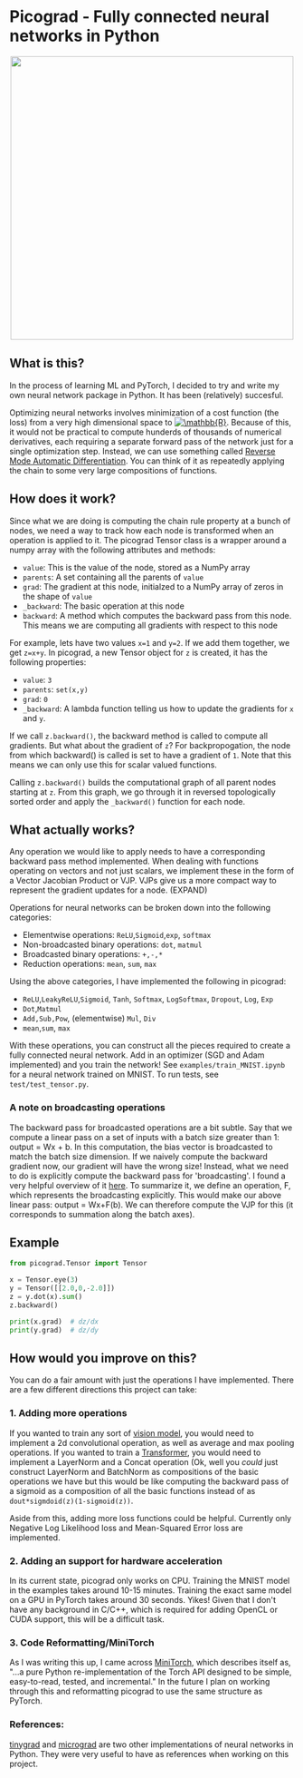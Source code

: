 # Picograd - Fully connected neural networks in Python 

<p align="center">
<img src="https://github.com/fattorib/picograd/blob/picograd/pics/autodiff.png" width="500">
</p>

## What is this?
In the process of learning ML and PyTorch, I decided to try and write my own neural network package in Python. It has been (relatively) succesful. 

Optimizing neural networks involves minimization of a cost function (the loss) from a very high dimensional space to <a href="https://www.codecogs.com/eqnedit.php?latex=\mathbb{R}" target="_blank"><img src="https://latex.codecogs.com/gif.latex?\mathbb{R}" title="\mathbb{R}" /></a>. Because of this, it would not be practical to compute hunderds of thousands of numerical derivatives, each requiring a separate forward pass of the network just for a single optimization step. Instead, we can use something called [Reverse Mode Automatic Differentiation](https://en.wikipedia.org/wiki/Automatic_differentiation#Reverse_accumulation). You can think of it as repeatedly applying the chain to some very large compositions of functions. 


## How does it work?
Since what we are doing is computing the chain rule property at a bunch of nodes, we need a way to track how each node is transformed when an operation is applied to it. 
The picograd Tensor class is a wrapper around a numpy array with the following attributes and methods:
- `value`: This is the value of the node, stored as a NumPy array
- `parents`: A set containing all the parents of `value`
- `grad`: The gradient at this node, initialzed to a NumPy array of zeros in the shape of `value`
- `_backward`: The basic operation at this node
- `backward`: A method which computes the backward pass from this node. This means we are computing all gradients with respect to this node

For example, lets have two values `x=1` and `y=2`. If we add them together, we get `z=x+y`. In picograd, a new Tensor object for `z` is created, it has the following properties:
- `value`: `3`
- `parents`: `set(x,y)`
- `grad`: `0`
- `_backward`: A lambda function telling us how to update the gradients for `x` and `y`.

If we call `z.backward()`, the backward method is called to compute all gradients. But what about the gradient of `z`? For backpropogation, the node from which backward() is called is set to have a gradient of `1`. Note that this means we can only use this for scalar valued functions. 

Calling `z.backward()` builds the computational graph of all parent nodes starting at `z`. From this graph, we go through it in reversed topologically sorted order and apply the `_backward()` function for each node. 

## What actually works?
Any operation we would like to apply needs to have a corresponding backward pass method implemented. When dealing with functions operating on vectors and not just scalars, we implement these in the form of a Vector Jacobian Product or VJP. VJPs give us a more compact way to represent the gradient updates for a node. (EXPAND)

Operations for neural networks can be broken down into the following categories:
- Elementwise operations: `ReLU`,`Sigmoid`,`exp`, `softmax`
- Non-broadcasted binary operations: `dot`, `matmul`
- Broadcasted binary operations: `+,-,*`
- Reduction operations: `mean`, `sum`, `max`

Using the above categories, I have implemented the following in picograd:
- `ReLU`,`LeakyReLU`,`Sigmoid`, `Tanh`, `Softmax`, `LogSoftmax`, `Dropout`, `Log`, `Exp`
- `Dot`,`Matmul`
- `Add,Sub,Pow`, (elementwise) `Mul`, `Div`
- `mean`,`sum`, `max`

With these operations, you can construct all the pieces required to create a fully connected neural network. Add in an optimizer (SGD and Adam implemented) and you train the network! See `examples/train_MNIST.ipynb` for a neural network trained on MNIST. To run tests, see `test/test_tensor.py`.
### A note on broadcasting operations
The backward pass for broadcasted operations are a bit subtle. Say that we compute a linear pass on a set of inputs with a batch size greater than 1: output = Wx + b. In this computation, the bias vector is broadcasted to match the batch size dimension. If we naively compute the backward gradient now, our gradient will have the wrong size! Instead, what we need to do is explicitly compute the backward pass for 'broadcasting'. I found a very helpful overview of it [here](http://coldattic.info/post/116/). To summarize it, we define an operation, F, which represents the broadcasting explicitly. This would make our above linear pass: output = Wx+F(b). We can therefore compute the VJP for this (it corresponds to summation along the batch axes).

## Example

```python
from picograd.Tensor import Tensor

x = Tensor.eye(3)
y = Tensor([[2.0,0,-2.0]])
z = y.dot(x).sum()
z.backward()

print(x.grad)  # dz/dx
print(y.grad)  # dz/dy
```


## How would you improve on this?
You can do a fair amount with just the operations I have implemented. There are a few different directions this project can take:

### 1. Adding more operations 
If you wanted to train any sort of [vision model](https://arxiv.org/abs/1409.1556), you would need to implement a 2d convolutional operation, as well as average and max pooling operations. If you wanted to train a [Transformer](https://arxiv.org/abs/1706.03762), you would need to implement a LayerNorm and a Concat operation (Ok, well you *could* just construct LayerNorm and BatchNorm as compositions of the basic operations we have but this would be like computing the backward pass of a sigmoid as a composition of all the basic functions instead of as `dout*sigmdoid(z)(1-sigmoid(z))`. 

Aside from this, adding more loss functions could be helpful. Currently only Negative Log Likelihood loss and Mean-Squared Error loss are implemented. 

### 2. Adding an support for hardware acceleration
In its current state, picograd only works on CPU. Training the MNIST model in the examples takes around 10-15 minutes. Training the exact same model on a GPU in PyTorch takes around 30 seconds. Yikes! Given that I don't have any background in C/C++, which is required for adding OpenCL or CUDA support, this will be a difficult task.

### 3. Code Reformatting/MiniTorch
As I was writing this up, I came across [MiniTorch](https://minitorch.github.io/), which describes itself as, "...a pure Python re-implementation of the Torch API designed to be simple, easy-to-read, tested, and incremental." In the future I plan on working through this and reformatting picograd to use the same structure as PyTorch. 

### References:
[tinygrad](https://github.com/geohot/tinygrad) and [micrograd](https://github.com/karpathy/micrograd) are two other implementations of neural networks in Python. They were very useful to have as references when working on this project.
